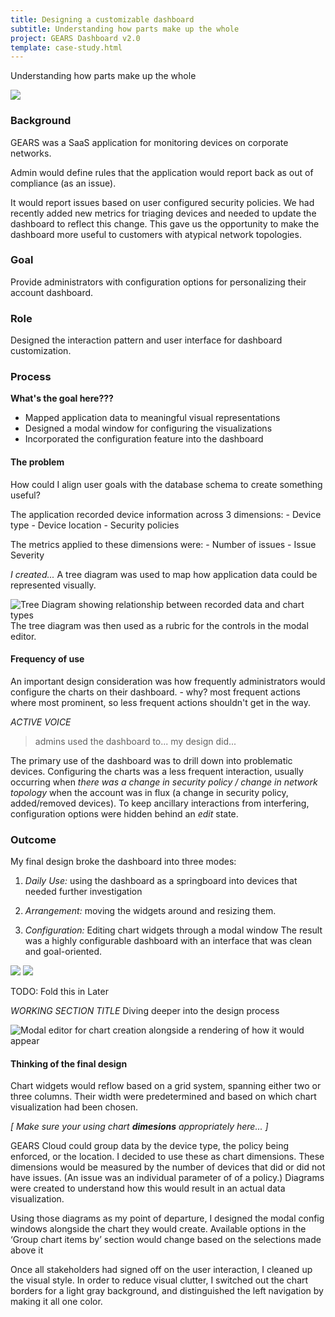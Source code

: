 ```yaml
---
title: Designing a customizable dashboard
subtitle: Understanding how parts make up the whole
project: GEARS Dashboard v2.0
template: case-study.html
---
```

Understanding how parts make up the whole

![](../img/GEARS-dashboard-lifecycle.jpeg)
### Background
GEARS was a SaaS application for monitoring devices on corporate networks. 

Admin would define rules that the application would report back as out of compliance (as an issue).

It would report issues based on user configured security policies. We had recently added new metrics for triaging devices and needed to update the dashboard to reflect this change. This gave us the opportunity to make the dashboard more useful to customers with atypical network topologies.

### Goal
Provide administrators with configuration options for personalizing their account dashboard.

### Role
Designed the interaction pattern and user interface for dashboard customization.

### Process
**What's the goal here???**

- Mapped application data to meaningful visual representations
- Designed a modal window for configuring the visualizations
- Incorporated the configuration feature into the dashboard

#### The problem
How could I align user goals with the database schema to create something useful?

 The application recorded device information across 3 dimensions:
    - Device type
    - Device location
    - Security policies

The metrics applied to these dimensions were: 
    - Number of issues
    - Issue Severity

*I created...*
A tree diagram was used to map how application data could be represented visually.

![Tree Diagram showing relationship between recorded data and chart types](../img/GEARS-dashboard-device-tree-diagram.png)
The tree diagram was then used as a rubric for the controls in the modal editor.

#### Frequency of use
An important design consideration was how frequently administrators would configure the charts on their dashboard. - why? most frequent actions where most prominent, so less frequent actions shouldn't get in the way.

*ACTIVE VOICE*
> admins used the dashboard to...
> my design did...

The primary use of the dashboard was to drill down into problematic devices. Configuring the charts was a less frequent interaction, usually occurring when *there was a change in security policy / change in network topology*
when the account was in flux (a change in security policy, added/removed devices). To keep ancillary interactions from interfering, configuration options were hidden behind an _edit_ state.

### Outcome
My final design broke the dashboard into three modes:
1. *Daily Use:* using the dashboard as a springboard into devices that needed further investigation 

1. *Arrangement:* moving the widgets around and resizing them. 
2. *Configuration:* Editing chart widgets through a modal window
The result was a highly configurable dashboard with an interface that was clean and goal-oriented.


![](../img/GEARS-dashboard-edit-chart-lost-devices.png)
![](../img/GEARS-dashboard-edit-chart-potentially-unwanted-applications.png)

TODO: Fold this in Later

*WORKING SECTION TITLE*
Diving deeper into the design process

![Modal editor for chart creation alongside a rendering of how it would appear](../img/GEARS-dashboard-edit-modal-with-preview.png)

#### Thinking of the final design
Chart widgets would reflow based on a grid system, spanning either two or three columns. Their width were predetermined and based on which chart visualization had been chosen.

*[ Make sure your using chart **dimesions** appropriately here... ]*

GEARS Cloud could group data by the device type, the policy being enforced, or the location. I decided to use these as chart dimensions. These dimensions would be measured by the number of devices that did or did not have issues. (An issue was an individual parameter of of a policy.)
Diagrams were created to understand how this would result in an actual data visualization.

Using those diagrams as my point of departure, I designed the modal config windows alongside the chart they would create.
Available options in the ‘Group chart items by’ section would change based on the selections made above it

Once all stakeholders had signed off on the user interaction, I cleaned up the visual style. In order to reduce visual clutter, I switched out the chart borders for a light gray background, and distinguished the left navigation by making it all one color.
